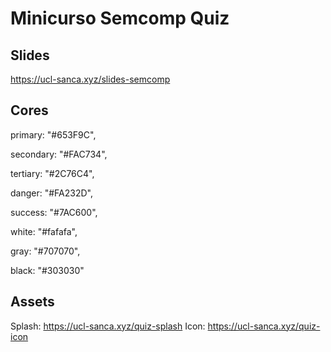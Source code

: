 # Minicurso Semcomp Quiz

## Slides
https://ucl-sanca.xyz/slides-semcomp

## Cores
primary: "#653F9C",

secondary: "#FAC734",

tertiary: "#2C76C4",

danger: "#FA232D",

success: "#7AC600",

white: "#fafafa",

gray: "#707070",

black: "#303030"


## Assets

Splash: https://ucl-sanca.xyz/quiz-splash
Icon: https://ucl-sanca.xyz/quiz-icon